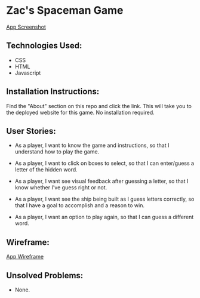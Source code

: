 # Zac's Spaceman Game

[App Screenshot](./Screen%20Shot%202022-09-13%20at%2012.27.42%20PM.png)

## Technologies Used:

- CSS
- HTML
- Javascript

## Installation Instructions:

Find the "About" section on this repo and click the link. This will take you to the deployed website for this game. No installation required.

## User Stories:

- As a player, I want to know the game and instructions, so that I understand how to play the game.

- As a player, I want to click on boxes to select, so that I can enter/guess a letter of the hidden word.

- As a player, I want see visual feedback after guessing a letter, so that I know whether I've guess right or not.

- As a player, I want see the ship being built as I guess letters correctly, so that I have a goal to accomplish and a reason to win.

- As a player, I want an option to play again, so that I can guess a different word.

## Wireframe:

[App Wireframe](/Screen%20Shot%202022-09-13%20at%2012.34.03%20PM.png)

## Unsolved Problems:

- None.
